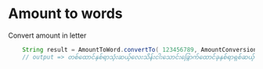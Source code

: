 # Amount to words

Convert amount in letter

```java
    String result = AmountToWord.convertTo( 123456789, AmountConversion.BURMESE);
    // output => တစ်ထောင်နှစ်ရာသုံးဆယ့်လေးသိန်းငါးသောင်းခြှောက်ထောင်ခုနှစ်ရာရှစ်ဆယ့်ကိုးကျပ်
```